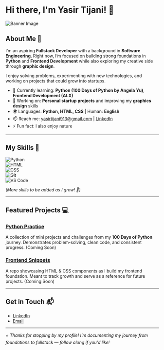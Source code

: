 # Hi there, I'm Yasir Tijani! 👋  

![Banner Image](https://i.pinimg.com/736x/81/0d/56/810d5634bb73f3e2151331092612bef3.jpg)  

## About Me 🚀  

I’m an aspiring **Fullstack Developer** with a background in **Software Engineering**. Right now, I’m focused on building strong foundations in **Python** and **Frontend Development** while also exploring my creative side through **graphic design**.  

I enjoy solving problems, experimenting with new technologies, and working on projects that could grow into startups.  

- 🌱 Currently learning: **Python (100 Days of Python by Angela Yu)**, **Frontend Development (ALX)**  
- 🔭 Working on: **Personal startup projects** and improving my **graphics design** skills  
- 🌍 Languages: **Python, HTML, CSS** | Human: **English**  
- 📫 Reach me: [yasirtijani913@gmail.com](mailto:yasirtijani913@gmail.com) | [LinkedIn](https://www.linkedin.com/in/yasir-tijani)  
- ⚡ Fun fact: I also enjoy nature  

---

## My Skills 🧠  

![Python](https://img.shields.io/badge/-Python-3776AB?style=flat-square&logo=python&logoColor=white)  
![HTML](https://img.shields.io/badge/-HTML-E34F26?style=flat-square&logo=html5&logoColor=white)  
![CSS](https://img.shields.io/badge/-CSS-1572B6?style=flat-square&logo=css3&logoColor=white)  
![Git](https://img.shields.io/badge/-Git-F05032?style=flat-square&logo=git&logoColor=white)  
![VS Code](https://img.shields.io/badge/-VS%20Code-007ACC?style=flat-square&logo=visual-studio-code&logoColor=white)  

*(More skills to be added as I grow! 🚀)*  

---

## Featured Projects 💻  

### [Python Practice](repo_link_here)  
A collection of mini projects and challenges from my **100 Days of Python** journey. Demonstrates problem-solving, clean code, and consistent progress. (Coming Soon)

### [Frontend Snippets](repo_link_here)  
A repo showcasing HTML & CSS components as I build my frontend foundation. Meant to track growth and serve as a reference for future projects. (Coming Soon)

---

## Get in Touch 📬  

- [LinkedIn](https://www.linkedin.com/in/yasir-tijani)  
- [Email](mailto:yasirtijani5@gmail.com)  

---

⭐️ *Thanks for stopping by my profile! I’m documenting my journey from foundations to fullstack — follow along if you’d like!*  
